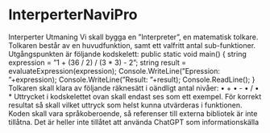 # InterperterNaviPro
Interperter
Utmaning
Vi skall bygga en ”Interpreter”, en matematisk tolkare. Tolkaren består av en 
huvudfunktion, samt ett valfritt antal sub-funktioner. Utgångspunkten är följande 
kodskelett:
public static void main()
{
string expression = ”1 + (36 / 2) / (3 * 3) - 2”;
string result = evaluateExpression(expression);
Console.WriteLine(”Epression: ”+expression);
Console.WriteLine(”Result: ”+result);
Console.ReadLine();
}
Tolkaren skall klara av följande räknesätt i oändligt antal nivåer:
• +
• -
• /
• *
Uttrycket i kodskelettet ovan skall endast ses som ett exempel. För korrekt resultat så 
skall vilket uttryck som helst kunna utvärderas i funktionen. Koden skall vara 
språkoberoende, så referenser till externa bibliotek är inte tillåtna. Det är heller inte 
tillåtet att använda ChatGPT som informationskälla

